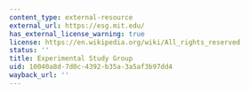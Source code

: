 ```yaml
---
content_type: external-resource
external_url: https://esg.mit.edu/
has_external_license_warning: true
license: https://en.wikipedia.org/wiki/All_rights_reserved
status: ''
title: Experimental Study Group
uid: 10040a8d-7d0c-4392-b35a-3a5af3b97dd4
wayback_url: ''
---
```

